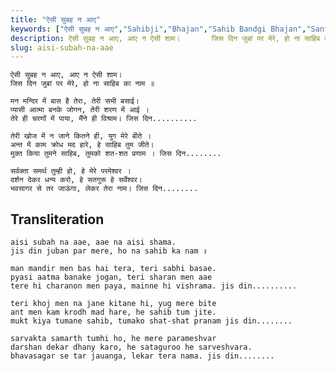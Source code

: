 ```yaml
---
title: "ऐसी सुबह न आए"
keywords: ["ऐसी सुबह न आए","Sahibji","Bhajan","Sahib Bandgi Bhajan","Sant Kabir Bhajan","bhajan lyrics","साहिब बंदगी भजन","भजन"]
description: ऐसी सुबह न आए, आए न ऐसी शाम।       जिस दिन जुबां पर मेरे, हो ना साहिब का नाम ॥          मन मन्दिर में बास है तेरा, तेरी सभी बसाई।       प्यासी आत्मा
slug: aisi-subah-na-aae
---
```


  
    ऐसी सुबह न आए, आए न ऐसी शाम।  
    जिस दिन जुबां पर मेरे, हो ना साहिब का नाम ॥  
  
    मन मन्दिर में बास है तेरा, तेरी सभी बसाई।  
    प्यासी आत्मा बनके जोगन, तेरी शरण में आई ।  
    तेरे ही चरणों में पाया, मैंने ही विश्राम। जिस दिन..........  
  
    तेरी खोज में न जाने कितने ही, युग मेरे बीते ।   
    अन्त में काम क्रोध मद हारे, हे साहिब तुम जीते।  
    मुक्त किया तुमने साहिब, तुमको शत-शत प्रणाम । जिस दिन........  
  
    सर्वक्ता समर्थ तुम्ही हो, हे मेरे परमेश्वर ।  
    दर्शन देकर धन्य करो, हे सतगुरू हे सर्वेश्वर।  
    भवसागर से तर जाऊंगा, लेकर तेरा नाम। जिस दिन........  


## Transliteration

  
    aisi subah na aae, aae na aisi shama.  
    jis din juban par mere, ho na sahib ka nam ॥  
  
    man mandir men bas hai tera, teri sabhi basae.  
    pyasi aatma banake jogan, teri sharan men aae  
    tere hi charanon men paya, mainne hi vishrama. jis din..........  
  
    teri khoj men na jane kitane hi, yug mere bite   
    ant men kam krodh mad hare, he sahib tum jite.  
    mukt kiya tumane sahib, tumako shat-shat pranam jis din........  
  
    sarvakta samarth tumhi ho, he mere parameshvar  
    darshan dekar dhany karo, he sataguroo he sarveshvara.  
    bhavasagar se tar jauanga, lekar tera nama. jis din........  

  